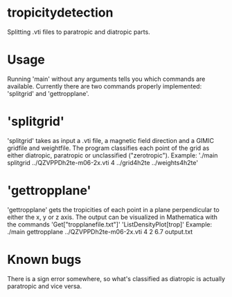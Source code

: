 # tropicitydetection
Splitting .vti files to paratropic and diatropic parts.
# Usage
Running 'main' without any arguments tells you which commands are available.
Currently there are two commands properly implemented: 'splitgrid' and 'gettropplane'.
# 'splitgrid'
'splitgrid' takes as input a .vti file, a magnetic field direction and a GIMIC gridfile and weightfile.
The program classifies each point of the grid as either diatropic, paratropic or unclassified ("zerotropic").
Example: './main splitgrid ../QZVPPDh2te-m06-2x.vti 4 ../grid4h2te ../weights4h2te'
# 'gettropplane'
'gettropplane' gets the tropicities of each point in a plane perpendicular to either the x, y or z axis.
The output can be visualized in Mathematica with the commands
'Get["tropplanefile.txt"]'
'ListDensityPlot[trop]'
Example: ./main gettropplane ../QZVPPDh2te-m06-2x.vti 4 2 6.7 output.txt
# Known bugs
There is a sign error somewhere, so what's classified as diatropic is actually paratropic and vice versa.

